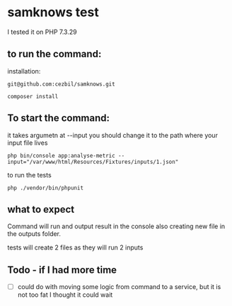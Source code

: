 # samknows test

I tested it on PHP 7.3.29

## to run the command:

installation:
```$xslt
git@github.com:cezbil/samknows.git
```
```$xslt
composer install
```
## To start the command:
it takes argumetn at --input you should change it to the path where your input file lives
```$xslt
php bin/console app:analyse-metric --input="/var/www/html/Resources/Fixtures/inputs/1.json"
```
to run the tests
```$xslt
php ./vendor/bin/phpunit
```
## what to expect

Command will run and output result in the console
also creating new file in the outputs folder.

tests will create 2 files as they will run 2 inputs 

## Todo - if I had more time
- [ ] could do with moving some logic from command to a service,
but it is not too fat I thought it could wait